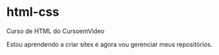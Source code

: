 # html-css
 Curso de HTML do CursoemVideo

Estou aprendendo a criar sites e agora vou gerenciar meus repositórios.

